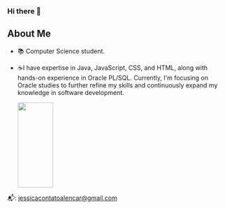 ### Hi there 👋
## About Me

- 📚 Computer Science student.
- ☕I have expertise in Java, JavaScript, CSS, and HTML, along with hands-on experience in Oracle PL/SQL.
 Currently, I'm focusing on Oracle studies to further refine my skills and continuously expand my knowledge in software development.

  
  <img width="41%" height="195px" src="https://github-readme-stats.vercel.app/api/top-langs/?username=Jesslencs&layout=compact&hide_border=true&title_color=00bfbf&text_color=00bfbf&bg_color=0d1117" />
</div>
  
📬: jessicacontatoalencar@gmail.com


